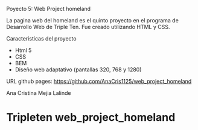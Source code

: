 Poyecto 5: Web Project homeland

La pagina web del homeland es el quinto proyecto en el programa de Desarrollo Web de Triple Ten. Fue creado utilizando HTML y CSS.

Caracteristicas del proyecto

- Html 5
- CSS
- BEM
- Diseño web adaptativo (pantallas 320, 768 y 1280)

URL github pages: https://github.com/AnaCris1125/web_project_homeland

Ana Cristina Mejia Lalinde

# Tripleten web_project_homeland
